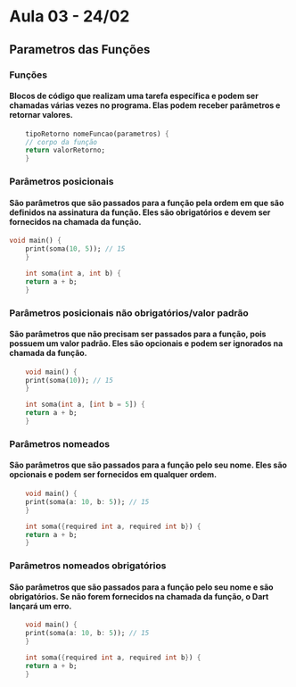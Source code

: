 # Aula 03 - 24/02

## Parametros das Funções 

### Funções 
#### Blocos de código que realizam uma tarefa específica e podem ser chamadas várias vezes no programa. Elas podem receber parâmetros e retornar valores.

```dart
    tipoRetorno nomeFuncao(parametros) {
    // corpo da função
    return valorRetorno;
    }
```

### Parâmetros posicionais
#### São parâmetros que são passados para a função pela ordem em que são definidos na assinatura da função. Eles são obrigatórios e devem ser fornecidos na chamada da função.

```dart
void main() {
    print(soma(10, 5)); // 15
    }

    int soma(int a, int b) {
    return a + b;
    }
```

### Parâmetros posicionais não obrigatórios/valor padrão
#### São parâmetros que não precisam ser passados para a função, pois possuem um valor padrão. Eles são opcionais e podem ser ignorados na chamada da função.

```dart
    void main() {
    print(soma(10)); // 15
    }

    int soma(int a, [int b = 5]) {
    return a + b;
    }

```

### Parâmetros nomeados
#### São parâmetros que são passados para a função pelo seu nome. Eles são opcionais e podem ser fornecidos em qualquer ordem.

```dart
    void main() {
    print(soma(a: 10, b: 5)); // 15
    }

    int soma({required int a, required int b}) {
    return a + b;
    }

```

### Parâmetros nomeados obrigatórios
#### São parâmetros que são passados para a função pelo seu nome e são obrigatórios. Se não forem fornecidos na chamada da função, o Dart lançará um erro.

```dart
    void main() {
    print(soma(a: 10, b: 5)); // 15
    }

    int soma({required int a, required int b}) {
    return a + b;
    }

```